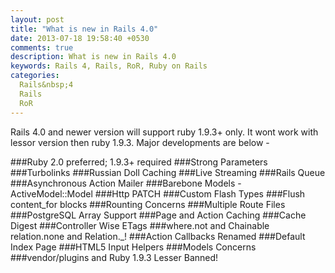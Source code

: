 ```yaml
---
layout: post
title: "What is new in Rails 4.0"
date: 2013-07-18 19:58:40 +0530
comments: true
description: What is new in Rails 4.0
keywords: Rails 4, Rails, RoR, Ruby on Rails
categories:
  Rails&nbsp;4
  Rails
  RoR 
---
```


Rails 4.0 and newer version will support ruby 1.9.3+ only. It wont work with lessor 
version then ruby 1.9.3. Major developments are below - 

###Ruby 2.0 preferred; 1.9.3+ required
###Strong Parameters
###Turbolinks
###Russian Doll Caching
###Live Streaming
###Rails Queue
###Asynchronous Action Mailer
###Barebone Models - ActiveModel::Model
###Http PATCH
###Custom Flash Types
###Flush content_for blocks
###Rounting Concerns
###Multiple Route Files
###PostgreSQL Array Support
###Page and Action Caching
###Cache Digest
###Controller Wise ETags
###where.not and Chainable relation.none and Relation._!
###Action Callbacks Renamed
###Default Index Page
###HTML5 Input Helpers
###Models Concerns
###vendor/plugins and Ruby 1.9.3 Lesser Banned!

